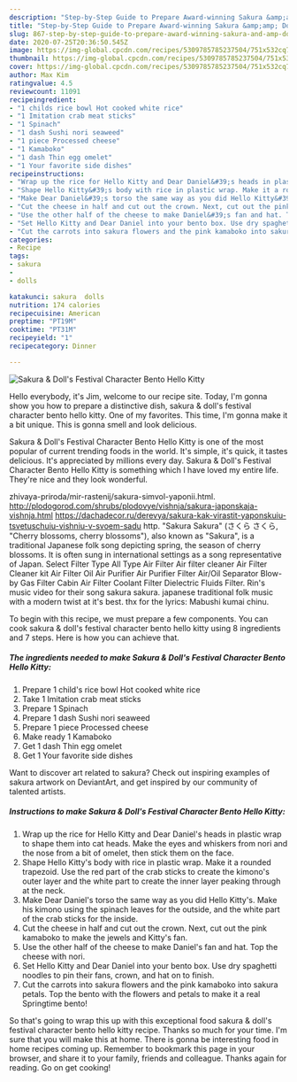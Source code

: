 ```yaml
---
description: "Step-by-Step Guide to Prepare Award-winning Sakura &amp;amp; Doll&amp;#39;s Festival Character Bento Hello Kitty"
title: "Step-by-Step Guide to Prepare Award-winning Sakura &amp;amp; Doll&amp;#39;s Festival Character Bento Hello Kitty"
slug: 867-step-by-step-guide-to-prepare-award-winning-sakura-and-amp-doll-and-39-s-festival-character-bento-hello-kitty
date: 2020-07-25T20:36:50.545Z
image: https://img-global.cpcdn.com/recipes/5309785785237504/751x532cq70/sakura-dolls-festival-character-bento-hello-kitty-recipe-main-photo.jpg
thumbnail: https://img-global.cpcdn.com/recipes/5309785785237504/751x532cq70/sakura-dolls-festival-character-bento-hello-kitty-recipe-main-photo.jpg
cover: https://img-global.cpcdn.com/recipes/5309785785237504/751x532cq70/sakura-dolls-festival-character-bento-hello-kitty-recipe-main-photo.jpg
author: Max Kim
ratingvalue: 4.5
reviewcount: 11091
recipeingredient:
- "1 childs rice bowl Hot cooked white rice"
- "1 Imitation crab meat sticks"
- "1 Spinach"
- "1 dash Sushi nori seaweed"
- "1 piece Processed cheese"
- "1 Kamaboko"
- "1 dash Thin egg omelet"
- "1 Your favorite side dishes"
recipeinstructions:
- "Wrap up the rice for Hello Kitty and Dear Daniel&#39;s heads in plastic wrap to shape them into cat heads. Make the eyes and whiskers from nori and the nose from a bit of omelet, then stick them on the face."
- "Shape Hello Kitty&#39;s body with rice in plastic wrap. Make it a rounded trapezoid. Use the red part of the crab sticks to create the kimono&#39;s outer layer and the white part to create the inner layer peaking through at the neck."
- "Make Dear Daniel&#39;s torso the same way as you did Hello Kitty&#39;s. Make his kimono using the spinach leaves for the outside, and the white part of the crab sticks for the inside."
- "Cut the cheese in half and cut out the crown. Next, cut out the pink kamaboko to make the jewels and Kitty&#39;s fan."
- "Use the other half of the cheese to make Daniel&#39;s fan and hat. Top the cheese with nori."
- "Set Hello Kitty and Dear Daniel into your bento box. Use dry spaghetti noodles to pin their fans, crown, and hat on to finish."
- "Cut the carrots into sakura flowers and the pink kamaboko into sakura petals. Top the bento with the flowers and petals to make it a real Springtime bento!"
categories:
- Recipe
tags:
- sakura
- 
- dolls

katakunci: sakura  dolls 
nutrition: 174 calories
recipecuisine: American
preptime: "PT19M"
cooktime: "PT31M"
recipeyield: "1"
recipecategory: Dinner

---
```



![Sakura &amp; Doll&#39;s Festival Character Bento Hello Kitty](https://img-global.cpcdn.com/recipes/5309785785237504/751x532cq70/sakura-dolls-festival-character-bento-hello-kitty-recipe-main-photo.jpg)

Hello everybody, it's Jim, welcome to our recipe site. Today, I'm gonna show you how to prepare a distinctive dish, sakura &amp; doll&#39;s festival character bento hello kitty. One of my favorites. This time, I'm gonna make it a bit unique. This is gonna smell and look delicious.

Sakura &amp; Doll&#39;s Festival Character Bento Hello Kitty is one of the most popular of current trending foods in the world. It's simple, it's quick, it tastes delicious. It's appreciated by millions every day. Sakura &amp; Doll&#39;s Festival Character Bento Hello Kitty is something which I have loved my entire life. They're nice and they look wonderful.

zhivaya-priroda/mir-rastenij/sakura-simvol-yaponii.html. http://plodogorod.com/shrubs/plodovye/vishnja/sakura-japonskaja-vishnja.html https://dachadecor.ru/derevya/sakura-kak-virastit-yaponskuiu-tsvetuschuiu-vishniu-v-svoem-sadu http. &#34;Sakura Sakura&#34; (さくら さくら, &#34;Cherry blossoms, cherry blossoms&#34;), also known as &#34;Sakura&#34;, is a traditional Japanese folk song depicting spring, the season of cherry blossoms. It is often sung in international settings as a song representative of Japan. Select Filter Type All Type Air Filter Air filter cleaner Air Filter Cleaner kit Air Filter Oil Air Purifier Air Purifier Filter Air/Oil Separator Blow-by Gas Filter Cabin Air Filter Coolant Filter Dielectric Fluids Filter. Rin&#39;s music video for their song sakura sakura. japanese traditional folk music with a modern twist at it&#39;s best. thx for the lyrics: Mabushi kumai chinu.


To begin with this recipe, we must prepare a few components. You can cook sakura &amp; doll&#39;s festival character bento hello kitty using 8 ingredients and 7 steps. Here is how you can achieve that.

<!--inarticleads1-->

##### The ingredients needed to make Sakura &amp; Doll&#39;s Festival Character Bento Hello Kitty:

1. Prepare 1 child&#39;s rice bowl Hot cooked white rice
1. Take 1 Imitation crab meat sticks
1. Prepare 1 Spinach
1. Prepare 1 dash Sushi nori seaweed
1. Prepare 1 piece Processed cheese
1. Make ready 1 Kamaboko
1. Get 1 dash Thin egg omelet
1. Get 1 Your favorite side dishes


Want to discover art related to sakura? Check out inspiring examples of sakura artwork on DeviantArt, and get inspired by our community of talented artists. 

<!--inarticleads2-->

##### Instructions to make Sakura &amp; Doll&#39;s Festival Character Bento Hello Kitty:

1. Wrap up the rice for Hello Kitty and Dear Daniel&#39;s heads in plastic wrap to shape them into cat heads. Make the eyes and whiskers from nori and the nose from a bit of omelet, then stick them on the face.
1. Shape Hello Kitty&#39;s body with rice in plastic wrap. Make it a rounded trapezoid. Use the red part of the crab sticks to create the kimono&#39;s outer layer and the white part to create the inner layer peaking through at the neck.
1. Make Dear Daniel&#39;s torso the same way as you did Hello Kitty&#39;s. Make his kimono using the spinach leaves for the outside, and the white part of the crab sticks for the inside.
1. Cut the cheese in half and cut out the crown. Next, cut out the pink kamaboko to make the jewels and Kitty&#39;s fan.
1. Use the other half of the cheese to make Daniel&#39;s fan and hat. Top the cheese with nori.
1. Set Hello Kitty and Dear Daniel into your bento box. Use dry spaghetti noodles to pin their fans, crown, and hat on to finish.
1. Cut the carrots into sakura flowers and the pink kamaboko into sakura petals. Top the bento with the flowers and petals to make it a real Springtime bento!




So that's going to wrap this up with this exceptional food sakura &amp; doll&#39;s festival character bento hello kitty recipe. Thanks so much for your time. I'm sure that you will make this at home. There is gonna be interesting food in home recipes coming up. Remember to bookmark this page in your browser, and share it to your family, friends and colleague. Thanks again for reading. Go on get cooking!
